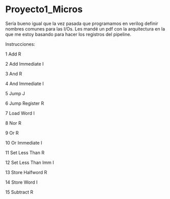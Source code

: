# Proyecto1_Micros
Sería bueno igual que la vez pasada que programamos en verilog definir nombres comunes para las I/Os.
Les mandé un pdf con la arquitectura en la que me estoy basando para hacer los registros del pipeline.

Instrucciones:

1 Add R 

2 Add Immediate I

3 And R

4 And Immediate I

5 Jump J

6 Jump Register R

7 Load Word I

8 Nor R

9 Or R

10 Or Immediate I

11 Set Less Than R

12 Set Less Than Imm I

13 Store Halfword R

14 Store Word I

15 Subtract R

